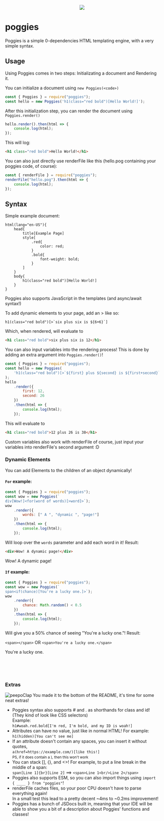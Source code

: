<p align="center"><img src="https://cdn.betterttv.net/emote/5b457bbd0485f43277cecac0/3x"/></p>

# poggies

Poggies is a simple 0-dependencies HTML templating engine, with a very simple syntax.

## Usage

Using Poggies comes in two steps: Initializating a document and Rendering it.

You can initialize a document using `new Poggies(<code>)`

```js
const { Poggies } = require("poggies");
const hello = new Poggies('h1(class="red bold")[Hello World!]');
```

After this initialization step, you can render the document using `Poggies.render()`

```js
hello.render().then(html => {
	console.log(html);
});
```

This will log:

```html
<h1 class="red bold">Hello World!</h1>
```

You can also just directly use renderFile like this (hello.pog containing your poggies code, of course):

```js
const { renderFile } = require("poggies");
renderFile("hello.pog").then(html => {
	console.log(html);
});
```

## Syntax

Simple example document:

```
html(lang="en-US"){
    head{
        title[Example Page]
        style[
            .red{
                color: red;
            }
            .bold{
                font-weight: bold;
            }
        ]
    }
    body{
        h1(class="red bold")[Hello World!]
    }
}
```

Poggies also supports JavaScript in the templates (and async/await syntax!)

To add dynamic elements to your page, add an > like so:

```
h1(class="red bold")[>`six plus six is ${6+6}`]
```

Which, when rendered, will evaluate to

```html
<h1 class="red bold">six plus six is 12</h1>
```

You can also input variables into the rendering process! This is done by adding an extra argument into `Poggies.render()`!

```js
const { Poggies } = require("poggies");
const hello = new Poggies(
	'h1(class="red bold")[>`${first} plus ${second} is ${first+second}`]'
);
hello
	.render({
		first: 12,
		second: 26
	})
	.then(html => {
		console.log(html);
	});
```

This will evaluate to

```html
<h1 class="red bold">12 plus 26 is 38</h1>
```

Custom variables also work with renderFile of course, just input your variables into renderFile's second argument :D

### Dynamic Elements

You can add Elements to the children of an object dynamically!

#### `For` example:

```js
const { Poggies } = require("poggies");
const wow = new Poggies(`
div[Wow!]<for(word of words)[>word]>`);
wow
	.render({
		words: [" A ", "dynamic ", "page!"]
	})
	.then(html => {
		console.log(html);
	});
```

Will loop over the `words` parameter and add each word in it! Result:

```html
<div>Wow! A dynamic page!</div>
```

<div>Wow! A dynamic page!</div>

#### `If` example:

```js
const { Poggies } = require("poggies");
const wow = new Poggies(`
span<if(chance)[You're a lucky one.]>`);
wow
	.render({
		chance: Math.random() < 0.5
	})
	.then(html => {
		console.log(html);
	});
```

Will give you a 50% chance of seeing "You're a lucky one."! Result:

`<span></span>` OR `<span>You're a lucky one.</span>`

<blink><span>You're a lucky one.</span></blink>

<br/><br/><br/>

### Extras

<img src="https://cdn.betterttv.net/emote/5d38aaa592fc550c2d5996b8/1x" alt="peepoClap" align="left"/> You made it to the bottom of the README, it's time for some neat extras!

- Poggies syntax also supports # and . as shorthands for class and id! (They kind of look like CSS selectors)  
  Example:  
  `h1#woah.red.bold[I'm red, I'm bold, and my ID is woah!]`
- Attributes can have no value, just like in normal HTML! For example:  
  `h1(hidden)[You can't see me]`
- If an attribute doesn't contain any spaces, you can insert it without quotes,  
  `a(href=https://example.com/)[like this!]`  
  <small>PS, if it does contain a ), then this won't work</small>
- You can stack [], {}, and <>! For example, to put a line break in the middle of a span:  
  `span[Line 1]{br}[Line 2]` ==> `<span>Line 1<br/>Line 2</span>`
- Poggies also supports ESM, so you can also import things using `import { ____ } from "poggies"`!
- renderFile caches files, so your poor CPU doesn't have to parse everything again!  
  In a small test this lead to a pretty decent ~4ms to ~0.2ms improvement!
- Poggies has a bunch of JSDocs built in, meaning that your IDE will be able to show you a bit of a description about Poggies' functions and classes!
